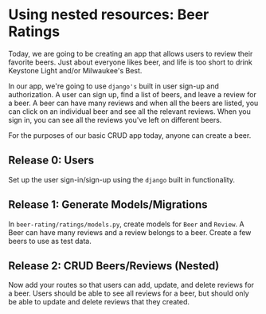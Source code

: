 # Using nested resources: Beer Ratings

Today, we are going to be creating an app that allows users to review their favorite beers. Just about everyone likes beer, and life is too short to drink Keystone Light and/or Milwaukee's Best.

In our app, we're going to use `django's` built in user sign-up and authorization. A user can sign up, find a list of beers, and leave a review for a beer. A beer can have many reviews and when all the beers are listed, you can click on an individual beer and see all the relevant reviews. When you sign in, you can see all the reviews you've left on different beers.

For the purposes of our basic CRUD app today, anyone can create a beer. 


Release 0: Users 
----------------
Set up the user sign-in/sign-up using the `django` built in functionality. 

Release 1: Generate Models/Migrations
-------------------------------------
In `beer-rating/ratings/models.py`, create models for `Beer` and `Review`. A Beer can have many reviews and a review belongs to a beer. 
Create a few beers to use as test data. 

Release 2: CRUD Beers/Reviews (Nested)
--------------------------------------
Now add your routes so that users can add, update, and delete reviews for a beer. Users should be able to see all reviews for a beer, but should only be able to update and delete reviews that they created. 


